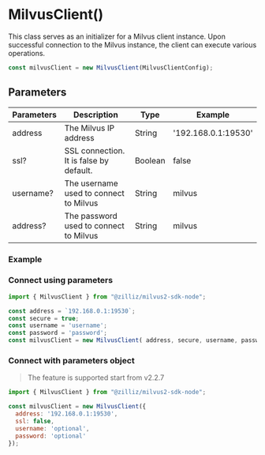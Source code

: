 # MilvusClient()

This class serves as an initializer for a Milvus client instance. Upon successful connection to the Milvus instance, the client can execute various operations.

```javascript
const milvusClient = new MilvusClient(MilvusClientConfig);
```

## Parameters

| Parameters | Description                             | Type    | Example             |
| ---------- | --------------------------------------- | ------- | ------------------- |
| address    | The Milvus IP address                   | String  | '192.168.0.1:19530' |
| ssl?       | SSL connection. It is false by default. | Boolean | false               |
| username?  | The username used to connect to Milvus  | String  | milvus              |
| address?   | The password used to connect to Milvus  | String  | milvus              |

### Example

### Connect using parameters

```javascript
import { MilvusClient } from "@zilliz/milvus2-sdk-node";

const address = `192.168.0.1:19530`;
const secure = true;
const username = 'username';
const password = 'password';
const milvusClient = new MilvusClient( address, secure, username, password);
```

### Connect with parameters object
> The feature is supported start from v2.2.7

```javascript
import { MilvusClient } from "@zilliz/milvus2-sdk-node";

const milvusClient = new MilvusClient({
  address: '192.168.0.1:19530',
  ssl: false,
  username: 'optional',
  password: 'optional'
});
```
